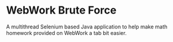 # WebWork Brute Force

A multithread Selenium based Java application to help make math homework provided on WebWork a tab bit easier.
